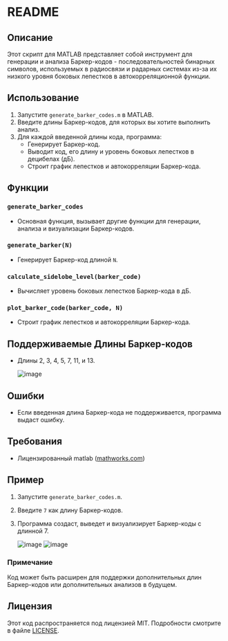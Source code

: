 # README

## Описание
Этот скрипт для MATLAB представляет собой инструмент для генерации и анализа Баркер-кодов - последовательностей бинарных символов, используемых в радиосвязи и радарных системах из-за их низкого уровня боковых лепестков в автокорреляционной функции.

## Использование
1. Запустите `generate_barker_codes.m` в MATLAB.
2. Введите длины Баркер-кодов, для которых вы хотите выполнить анализ.
3. Для каждой введенной длины кода, программа:
   - Генерирует Баркер-код.
   - Выводит код, его длину и уровень боковых лепестков в децибелах (дБ).
   - Строит график лепестков и автокорреляции Баркер-кода.

## Функции

### `generate_barker_codes`
- Основная функция, вызывает другие функции для генерации, анализа и визуализации Баркер-кодов.

### `generate_barker(N)`
- Генерирует Баркер-код длиной `N`.

### `calculate_sidelobe_level(barker_code)`
- Вычисляет уровень боковых лепестков Баркер-кода в дБ.

### `plot_barker_code(barker_code, N)`
- Строит график лепестков и автокорреляции Баркер-кода.

## Поддерживаемые Длины Баркер-кодов
- Длины 2, 3, 4, 5, 7, 11, и 13.

  ![image](https://github.com/mcblin/bookish-computing-machine/assets/61905156/34620bb1-8854-411f-9e96-f8a8a813ef2c)


## Ошибки
- Если введенная длина Баркер-кода не поддерживается, программа выдаст ошибку.

## Требования
- Лицензированный matlab ([mathworks.com](https://www.mathworks.com/products/matlab.html))

## Пример
1. Запустите `generate_barker_codes.m`.
2. Введите `7` как длину Баркер-кодов.
3. Программа создаст, выведет и визуализирует Баркер-коды с длинной 7.

   ![image](https://github.com/mcblin/bookish-computing-machine/assets/61905156/c9f268eb-ed25-43bc-8e81-60c554747378)
   ![image](https://github.com/mcblin/bookish-computing-machine/assets/61905156/694275aa-93ba-45e9-9a50-37c5617e5901)


### Примечание
Код может быть расширен для поддержки дополнительных длин Баркер-кодов или дополнительных анализов в будущем.

## Лицензия
Этот код распространяется под лицензией MIT. Подробности смотрите в файле [LICENSE](LICENSE).
